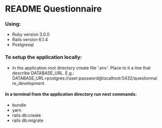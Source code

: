 # README **Questionnaire**

### Using:
* Ruby version 3.0.0
* Rails version 6.1.4
* Postgresql

### To setup the application locally:

* In the application root directory create file '.env'. Place to it a line that describe DATABASE_URL. E.g.:
  DATABASE_URL=postgres://user:password@localhost:5432/questionnaire_development

#### In a terminal from the application directory run next commands:
* bundle
* yarn
* rails db:create
* rails db:migrate
